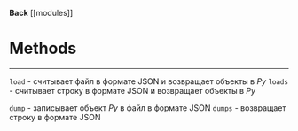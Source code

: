 **Back**
	[[modules]]

# Methods
---
`load` - считывает файл в формате JSON и возвращает объекты в *Py*
`loads` - считывает строку в формате JSON и возвращает объекты в *Py*

`dump` - записывает объект *Py* в файл в формате JSON
`dumps` - возвращает строку в формате JSON


